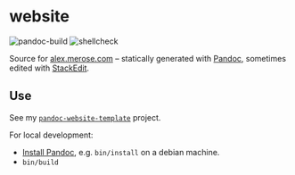 # website

![pandoc-build](https://github.com/alxmrs/website/workflows/pandoc-build/badge.svg)
![shellcheck](https://github.com/alxmrs/website/workflows/shellcheck/badge.svg)

Source for [alex.merose.com](https://alex.merose.com) – statically generated with [Pandoc](https://pandoc.org), sometimes edited with [StackEdit](https://stackedit.io).

## Use

See my [`pandoc-website-template`](https://github.com/alxmrs/pandoc-website-template) project.

For local development:

- [Install Pandoc](https://pandoc.org/installing.html), e.g. `bin/install` on a debian machine.
- `bin/build`

<!--stackedit_data:
eyJoaXN0b3J5IjpbLTcwMDI1NTM0NCwtNzAwMjU1MzQ0LC01Mj
Y4ODM5MTRdfQ==
-->
